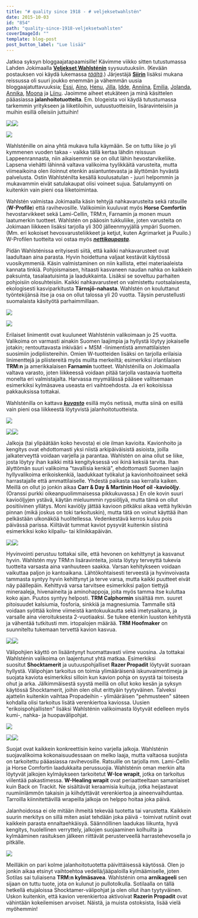 ```yaml
---
title: "# quality since 1918 - # veljeksetwahlstén"
date: 2015-10-03
id: "854"
path: "quality-since-1918-veljeksetwahlsten"
coverImageId: ""
template: blog-post
post_button_label: "Lue lisää"
---
```


Jatkoa syksyn bloggaajatapaamisille! Kävimme viikko sitten tutustumassa Lahden Jokimaalla **[Veljekset Wahlsténin](http://veljwahlsten.com/)** syysuutuuksiin. (Kevään postauksen voi käydä lukemassa _[täältä](http://arvaamattomasti.blogspot.fi/2015/03/olla-tiukka-ja-kateva-huikean-pateva.html)_.) Järjestäjä **[Siirin](http://skaskinen.blogspot.fi/)** lisäksi mukana reissussa oli suuri joukko enemmän ja vähemmän uusia bloggaajatuttavuuksia; [Essi](http://essinponiblogi.blogspot.fi/), [Aino](http://aiinon.blogspot.fi/), [Henu](http://henunelamaa.blogspot.fi/), [Jilla](http://jillanblogi.blogspot.fi/), [Idde](http://iddejacoda.blogspot.fi/), [Anniina](http://friisilainen.blogspot.fi/), [Emilia](http://emiliajaoodi.blogspot.fi/), [Jolanda](http://arvonherra.blogspot.fi/), [Annika](http://tarinoitatuntilaiselta.blogspot.fi/), [Moona](http://momoona.blogspot.fi/) ja [Liinu](http://ohjastuntumalla.blogspot.fi/). Jaoimme aiheet etukäteen ja minä käsittelen pääasiassa **jalanhoitotuotteita**. Em. blogeista voi käydä tutustumassa tarkemmin yritykseen ja liiketiloihin, uutuustuotteisiin, lisäravinteisiin ja muihin esillä olleisiin juttuihin!

[![](/images/IMG_1417_.jpg)](http://3.bp.blogspot.com/-LvmJKCxDb70/Vge9aMI7fMI/AAAAAAAAKI4/JrTnS4PSKsM/s1600/IMG_1417_.jpg)[![](/images/IMG_1420_.jpg)](http://4.bp.blogspot.com/-_Tr94AqsqB4/Vge9aESLpKI/AAAAAAAAKIw/sHX9JVaRwcg/s1600/IMG_1420_.jpg)

[![](/images/IMG_1430_.jpg)](http://3.bp.blogspot.com/-SKbx-KZ1drE/Vge9aMzv0cI/AAAAAAAAKI0/d9Rgn9KEZRk/s1600/IMG_1430_.jpg)

Wahlsténille on aina yhtä mukava tulla käymään. Se on tuttu liike jo yli kymmenen vuoden takaa - vaikka tällä kertaa lähdin reissuun Lappeenrannasta, niin aikaisemmin se on ollut lähin hevostarvikeliike. Lapsena viehätti lähinnä valtava valikoima tyylikkäitä varusteita, mutta viimeaikoina olen iloinnut etenkin asiantuntevasta ja älyttömän hyvästä palvelusta. Ostin Wahlsténilta kesällä koulusatulan - juuri helpommin ja mukavammin eivät satulakaupat olisi voineet sujua. Satulamyynti on kuitenkin vain pieni osa liiketoimintaa.

Wahlstén valmistaa Jokimaalla käsin tehtyjä nahkavarusteita sekä ratsuille (**W-Profile**) että ravihevosille. Valikoimiin kuuluvat myös **Horse Comfortin** hevostarvikkeet sekä Lami-Cellin, TRM:n, Farnamin ja monen muun laatumerkin tuotteet. Wahlstén on pääosin tukkuliike, joten varusteita on Jokimaan liikkeen lisäksi tarjolla yli 300 jälleenmyyjällä ympäri Suomen. (Mm. eri kokoiset hevosvarusteliikkeet ja ketjut, kuten Agrimarket ja Puuilo.) W-Profilen tuotteita voi ostaa myös _**[nettikaupasta](http://www.w-profile.com/)**_.

Pidän Wahlsténissa erityisesti siitä, että kaikki nahkavarusteet ovat laadultaan aina parasta. Hyvin hoidettuna valjaat kestävät käytössä vuosikymmeniä. Käsin valmistaminen on niin kallista, ettei materiaaleista kannata tinkiä. Pohjoismaisen, hitaasti kasvaneen naudan nahka on kaikkein paksuinta, tasalaatuisinta ja laadukkainta. Lisäksi se soveltuu parhaiten pohjoisiin olosuhteisiin. Kaikki nahkavarusteet on valmistettu ruotsalaisesta, ekologisesti kasviparkitusta **Tärnsjö-nahasta**. Wahlstén on kouluttanut työntekijänsä itse ja osa on ollut talossa yli 20 vuotta. Täysin perustellusti suomalaista käsityötä parhaimmillaan.

[![](/images/IMG_1591_.jpg)](http://2.bp.blogspot.com/-Tpb-0Bn9tMc/Vge9dT-OT-I/AAAAAAAAKK4/tUxRzDnXmvw/s1600/IMG_1591_.jpg)

[![](/images/IMG_1495_.jpg)](http://4.bp.blogspot.com/-G9dNhTMdMdI/Vge9bf8jUuI/AAAAAAAAKJA/mJTN_XtOjNo/s1600/IMG_1495_.jpg)

Erilaiset linimentit ovat kuuluneet Wahlsténin valikoimaan jo 25 vuotta. Valikoima on varmasti ainakin Suomen laajimpia ja hyllystä löytyy jokaiselle jotakin; rentouttavasta inkivääri + MSM -linimentistä ammattilaisten suosimiin jodipliistereihin. Omien W-tuotteiden lisäksi on tarjolla erilaisia linimenttejä ja pliistereitä myös muilta merkeiltä; esimerkiksi irlantilaisen **TRM:n** ja amerikkalaisen **Farnamin** tuotteet. Wahlsténilla on Jokimaalla valtava varasto, joten liikkeessä voidaan pitää tarjolla vastaavia tuotteita monelta eri valmistajalta. Harvassa myymälässä pääsee valitsemaan esimerkiksi kylmäsavea useasta eri vaihtoehdosta. Ja eri kokoisissa pakkauksissa tottakai.

Wahlsténilla on kattava _**[kuvasto](http://epaper.fi/read/1946/s9K78o86)**_ esillä myös netissä, mutta siinä on esillä vain pieni osa liikkeestä löytyvistä jalanhoitotuotteista.

[![](/images/IMG_1593_.jpg)](http://1.bp.blogspot.com/-OARWRy0faYY/Vge9dsJ0wkI/AAAAAAAAKJs/NpV4EJ7GZyw/s1600/IMG_1593_.jpg)

[![](/images/IMG_1594_.jpg)](http://1.bp.blogspot.com/-zIrq9M8eSAY/Vge9eCNqFpI/AAAAAAAAKKw/LLI5LH-fG7A/s1600/IMG_1594_.jpg)[![](/images/IMG_1596_.jpg)](http://2.bp.blogspot.com/-rz81OiDvazk/Vge9fLCXilI/AAAAAAAAKKs/qruXHCCk4Gk/s1600/IMG_1596_.jpg)

Jalkoja (tai ylipäätään koko hevosta) ei ole ilman kavioita. Kavionhoito ja kengitys ovat ehdottomasti yksi niistä arkipäiväisistä asioista, joilla jalkaterveyttä voidaan varjella ja parantaa. Wahlstén on aina ollut se liike, josta löytyy ihan kaikki mitä kengityksessä voi ikinä keksiä tarvita. Ihan älyttömän suuri valikoima "tavallisia kenkiä", ehdottomasti Suomen laajin hyllyvalikoima erikoiskenkiä, laadukkaat työkalut ja kavionhoitoaineet sekä harrastajalle että ammattilaiselle. Yhdestä paikasta saa kerralla kaiken. Meillä on ollut jo jonkin aikaa **Carr & Day & Martinin Hoof oil -kavioöljy**. (Oranssi purkki oikeanpuolimmaisessa pikkukuvassa.) En ole kovin suuri kavioöljyjen ystävä, käytän mieluummin rypsiöljyä, mutta tämä on ollut positiivinen yllätys. Moni kaviöljy jättää kavioon pitkäksi aikaa vettä hylkivän pinnan (mikä joskus on toki tarkoituskin), mutta tätä on voinut käyttää ihan pelkästään ulkonäköä huolitellessa. Vedenkestävä kerros kuluu pois päivässä parissa. Kiiltävät tummat kaviot pysyvät kuitenkin siistinä esimerkiksi koko kilpailu- tai klinikkapäivän.

[![](/images/IMG_1581_.jpg)](http://4.bp.blogspot.com/-7fVYD3sZe-g/Vge9b56xMYI/AAAAAAAAKJU/DuA0V9NkLC0/s1600/IMG_1581_.jpg)[![](/images/IMG_1612_.jpg)](http://4.bp.blogspot.com/-ILIQbzg4SME/Vge9fy7lNmI/AAAAAAAAKKk/VqqgQFb61Og/s1600/IMG_1612_.jpg)

Hyvinvointi perustuu tottakai sille, että hevonen on kehittynyt ja kasvanut hyvin. Wahlstén myy TRM:n lisäravinteita, joista löytyy terveyttä tukevia tuotteita varsasta aina vanhuuteen saakka. Varsan kehitykseen voidaan vaikuttaa paljon jo kantoaikana. Lähtökohtaisesti terveestä ja hyvinvoivasta tammasta syntyy hyvin kehittynyt ja terve varsa, mutta kaikki puutteet eivät näy päällepäin. Kehittyvä varsa tarvitsee esimerkiksi paljon tiettyjä mineraaleja, hivenaineita ja aminohappoja, joita myös tamma itse kuluttaa koko ajan. Puutos syntyy helposti. **TRM Calphormin** sisältää mm. suuret pitoisuudet kalsiumia, fosforia, sinkkiä ja magnesiumia. Tammalle sitä voidaan syöttää kolme viimeistä kantokuukautta sekä imetysaikana, ja varsalle aina vieroituksesta 2-vuotiaaksi. Se tukee etenkin luuston kehitystä ja vähentää tutkitusti mm. irtopalojen määrää. **TRM Hoofmaker** on suunniteltu tukemaan tervettä kavion kasvua.

[![](/images/IMG_1588_.jpg)](http://2.bp.blogspot.com/-215-Sp8aTho/Vge9cnXOnoI/AAAAAAAAKJg/HQYJIi4TzZM/s1600/IMG_1588_.jpg)[![](/images/IMG_1604_.jpg)](http://3.bp.blogspot.com/-wLVCcJfe9yQ/Vge9fbMxydI/AAAAAAAAKKE/dZCIzsd3tl8/s1600/IMG_1604_.jpg)

Välipohjien käyttö on lisääntynyt huomattavasti viime vuosina. Ja tottakai Wahlsténin valikoima on laajentunut yhtä matkaa. Esimerkiksi suositut **Shocktamerit** ja uutuuspohjalliset **Razer Propadit** löytyvät suoraan hyllystä. Välipohjan tarkoitus on toimia ylimääräisenä iskunvaimentimeja ja suojata kaviota esimerkiksi silloin kun kavion pohja on syystä tai toisesta ohut ja arka. Jälkimmäisestä syystä meillä on ollut koko kesän ja syksyn käytössä Shocktamerit, joihin olen ollut erittyäin tyytyväinen. Talveksi ajattelin kuitenkin vaihtaa Propadeihin - ylimääräisen "pehmusteen" säteen kohdalla olisi tarkoitus lisätä verenkiertoa kaviossa. Uusien "erikoispohjallisten" lisäksi Wahlsténin valikoimasta löytyvät edelleen myös kumi-, nahka- ja huopavälipohjat.

[![](/images/IMG_1617_.jpg)](http://3.bp.blogspot.com/--LcQ3rZafg8/Vge9gGLAXbI/AAAAAAAAKKY/iorMBPwZj9Q/s1600/IMG_1617_.jpg)

[![](/images/IMG_1564_.jpg)](http://1.bp.blogspot.com/-3cXFcH7otFk/Vge9jCR-2jI/AAAAAAAAKK0/fKVhC8HfLDs/s1600/IMG_1564_.jpg)[![](/images/IMG_1676_.jpg)](http://1.bp.blogspot.com/-vXMejx_2eoE/VhBDSL0nNtI/AAAAAAAAKLs/vpNIDCPCeTU/s1600/IMG_1676_.jpg)

Suojat ovat kaikkein konkreettisin keino varjella jalkoja. Wahlsténin suojavalikoima kokonaisuudessaan on melko laaja, mutta valtaosa suojista on tarkoitettu pääasiassa ravihevosille. Ratsuille on tarjolla mm. Lami-Cellin ja Horse Comfortin laadukkaita perussuojia. Wahlsténin oman merkin alta löytyvät jalkojen kylmäykseen tarkoitetut **W-Ice wrapit**, jotka on tarkoitus viilentää pakastimessa. **W-Healing wrapit** ovat periaatteeltaan samanlaiset kuin Back on Trackit. Ne sisältävät keraamisia kuituja, jotka heijastavat ruumiinlämmön takaisin ja kiihdyttävät verenkiertoa ja aineenvaihduntaa. Tarroilla kiinnitettävillä wrapeilla jalkoja on helppo hoitaa joka päivä.

Jalanhoidossa ei ole mitään ihmeitä tekevää tuotetta tai varustetta. Kaikkein suurin merkitys on sillä miten asiat tehdään joka päivä - toimivat rutiinit ovat kaikkein parasta ennaltaehkäisyä. Säännöllinen laadukas liikunta, hyvä kengitys, huolellinen verryttely, jalkojen suojaaminen kolhuilta ja kylmääminen rasituksen jälkeen riittävät perusterveellä harrastehevosella jo pitkälle.

[![](/images/IMG_1643_.jpg)](http://1.bp.blogspot.com/-NBvnUXFYTbA/Vge9hnCASDI/AAAAAAAAKKc/_RL15OfqO1U/s1600/IMG_1643_.jpg)

Meilläkin on pari kolme jalanhoitotuotetta päivittäisessä käytössä. Olen jo jonkin aikaa etsinyt vaihtoehtoa vedellä/jääpaloilla kylmäämiselle, joten Sotilas sai tuliaisena **TRM:n kylmäsavea**. Wahlsténin oma **arnikageeli** sen sijaan on tuttu tuote, jota on kulunut jo pullotolkulla. Sotilaalla on tällä hetkellä etujaloissa Shocktamer-välipohjat ja olen ollut ihan tyytyväinen. Uskon kuitenkin, että kavion verenkiertoa aktivoivat **Razerin Propadit** ovat vähintään kokeilemisen arvoiset. Näistä, ja muista ostoksista, lisää vielä myöhemmin!
